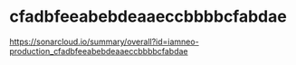 # cfadbfeeabebdeaaeccbbbbcfabdae
https://sonarcloud.io/summary/overall?id=iamneo-production_cfadbfeeabebdeaaeccbbbbcfabdae
